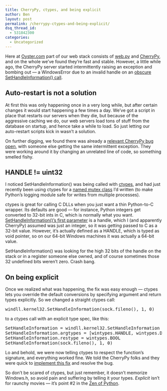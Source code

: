 ```yaml
---
title: CherryPy, ctypes, and being explicit
author: Ben
layout: post
permalink: /cherrypy-ctypes-and-being-explicit/
dsq_thread_id:
  - 531842300
categories:
  - Uncategorized
---
```

[<img class="alignright size-medium wp-image-288" title="CherryPy web framework" src="http://tech.oyster.com/wp-content/uploads/2011/10/cherrypy_logo_big-300x101.png" alt=""   />][1]Here at [Oyster.com][2] part of our web stack consists of [web.py][3] and [CherryPy][1], and on the whole we&#8217;ve found they&#8217;re fast and stable. However, a little while ago, the CherryPy server started intermittently raising an exception and bombing out &#8212; a WindowsError due to an invalid handle on an [obscure SetHandleInformation() call][4].

## Auto-restart is not a solution

At first this was only happening once in a very long while, but after certain changes it would start happening a few times a day. We&#8217;ve got a script in place that restarts our servers when they die, but because of the aggressive caching we do, our web servers load tons of stuff from the database on startup, and hence take a while to load. So just letting our auto-restart scripts kick in wasn&#8217;t a solution.

On further digging, we found there was already a [relevant CherryPy bug open][5], with someone else getting the same intermittent exception. They were working around it by changing an unrelated line of code, so something smelled fishy.

## HANDLE != uint32

I noticed SetHandleInformation() was being called with [ctypes][6], and had just recently been using ctypes for a [named mutex class][7] I&#8217;d written (to make Python&#8217;s logging module safe for writes from multiple processes).

ctypes is great for calling C DLLs when you just want a thin Python-to-C wrapper. Its defaults are good — for instance, Python integers get converted to 32-bit ints in C, which is normally what you want. [SetHandleInformation()&#8217;s first parameter][8] is a handle, which I (and apparently CherryPy) assumed was just an integer, so it was getting passed to C as a 32-bit value. However, it&#8217;s actually defined as a HANDLE, which is typed as void pointer, so on our 64-bit Windows machines it was actually a 64-bit value.

SetHandleInformation() was looking for the high 32 bits of the handle on the stack or in a register someone else owned, and of course sometimes those 32 undefined bits weren&#8217;t zero. Crash bang.

## On being explicit

Once we realized what was happening, the fix was easy enough &#8212; ctypes lets you override the default conversions by specifying argument and return types explicitly. So we changed a straight ctypes call:

<pre>windll.kernel32.SetHandleInformation(sock.fileno(), 1, 0)</pre>

to a ctypes call with an explicit type spec, like this:

<pre>SetHandleInformation = windll.kernel32.SetHandleInformation
SetHandleInformation.argtypes = [wintypes.HANDLE, wintypes.DWORD, wintypes.DWORD]
SetHandleInformation.restype = wintypes.BOOL
SetHandleInformation(sock.fileno(), 1, 0)</pre>

Lo and behold, we were now telling ctypes to respect the function&#8217;s signature, and everything worked fine. We told the CherryPy folks and they were quick to [implement this fix][9] and resolve the bug.

So don&#8217;t be scared of ctypes, but just remember, it doesn&#8217;t memorize Windows.h, so avoid pain and suffering by telling it your types. *Explicit* isn&#8217;t for raunchy movies &#8212; it&#8217;s point #2 in the [Zen of Python][10].

 [1]: http://cherrypy.org/
 [2]: http://www.oyster.com/
 [3]: http://webpy.org/
 [4]: https://bitbucket.org/cherrypy/cherrypy/src/9c2d91cac2e8/cherrypy/wsgiserver/wsgiserver2.py#cl-1576
 [5]: https://bitbucket.org/cherrypy/cherrypy/issue/1016/windowserror-error-6-the-handle-is-invalid
 [6]: http://docs.python.org/library/ctypes.html
 [7]: http://code.activestate.com/recipes/577794-win32-named-mutex-class-for-system-wide-mutex/
 [8]: http://msdn.microsoft.com/en-us/library/windows/desktop/ms724935(v=vs.85).aspx
 [9]: https://bitbucket.org/cherrypy/cherrypy/changeset/102ee9f08271
 [10]: http://www.python.org/dev/peps/pep-0020/